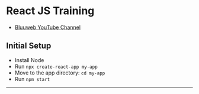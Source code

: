 # React JS Training

- [Bluuweb YouTube Channel][1]
  



## Initial Setup
- Install Node
- Run `npx create-react-app my-app`
- Move to the app directory: `cd my-app`
- Run `npm start`








---
[1]: https://www.youtube.com/playlist?list=PLPl81lqbj-4KswGEN6o4lF0cscQalpycD
